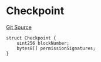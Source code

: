 # Checkpoint
[Git Source](https://github.com/llama-community/vertex-v1/blob/b136bbc451b50fe1a9f96f39dbd8b8a1e42c7f72/src/utils/Structs.sol)


```solidity
struct Checkpoint {
    uint256 blockNumber;
    bytes8[] permissionSignatures;
}
```

